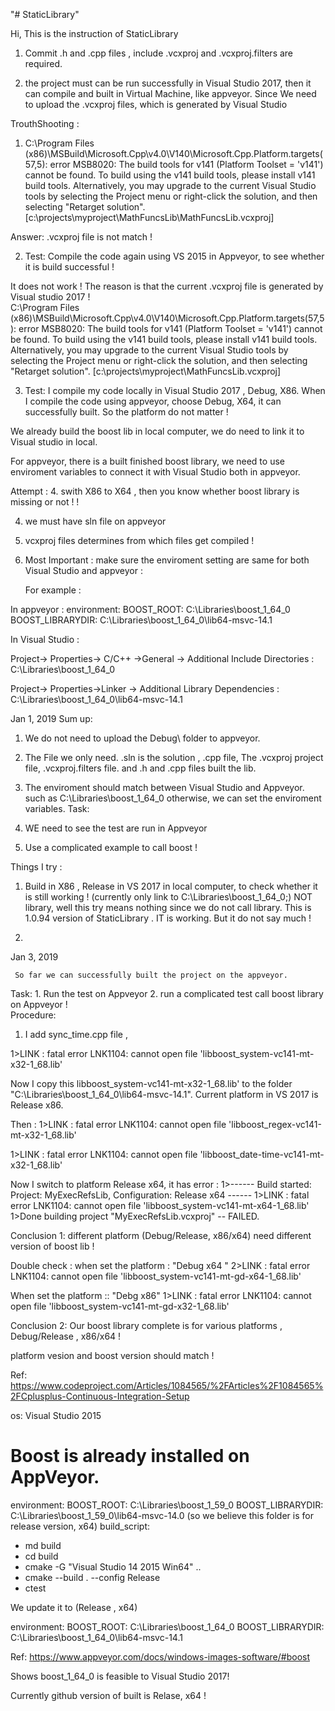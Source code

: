 "# StaticLibrary" 


Hi, This is the instruction of StaticLibrary 


1. Commit .h and .cpp files , include .vcxproj and .vcxproj.filters are required.

2. the project must can be run successfully in Visual Studio 2017, then it can compile and built in Virtual Machine, like appveyor.  Since We need to upload the .vcxproj files, which is generated by Visual Studio 


TrouthShooting : 

1. C:\Program Files (x86)\MSBuild\Microsoft.Cpp\v4.0\V140\Microsoft.Cpp.Platform.targets(57,5): error MSB8020: The build tools for v141 (Platform Toolset = 'v141') cannot be found. To build using the v141 build tools, please install v141 build tools.  Alternatively, you may upgrade to the current Visual Studio tools by selecting the Project menu or right-click the solution, and then selecting "Retarget solution". [c:\projects\myproject\MathFuncsLib\MathFuncsLib.vcxproj]


Answer: .vcxproj file is not match  !  

2. Test: Compile the code again using VS 2015 in Appveyor, to see whether it is build successful  !  

It does not work ! The reason is that the current .vcxproj file is generated by Visual studio 2017 !  
 C:\Program Files (x86)\MSBuild\Microsoft.Cpp\v4.0\V140\Microsoft.Cpp.Platform.targets(57,5): error MSB8020: The build tools for v141 (Platform Toolset = 'v141') cannot be found. To build using the v141 build tools, please install v141 build tools.  Alternatively, you may upgrade to the current Visual Studio tools by selecting the Project menu or right-click the solution, and then selecting "Retarget solution". [c:\projects\myproject\MathFuncsLib.vcxproj]


 3. Test: I compile my code locally in Visual Studio 2017 , Debug, X86.  When I compile the code using appveyor, choose Debug, X64, it can successfully built. 
 So the platform do not matter !  


We already build the boost lib in local computer, we do need to link it to Visual studio in local. 

For appveyor, there is a built finished boost library, we need to use enviroment variables to connect it with Visual Studio both in appveyor.  


Attempt : 
4. swith X86 to X64 , then you know whether boost library is missing or not ! ! 


4. we must have sln file on appveyor

5. vcxproj files determines from  which files get compiled ! 




6. Most Important : 
   make sure the enviroment setting are same for both Visual Studio and appveyor : 


   For example :  

In appveyor : 
   environment:
  BOOST_ROOT: C:\Libraries\boost_1_64_0
  BOOST_LIBRARYDIR: C:\Libraries\boost_1_64_0\lib64-msvc-14.1


In Visual Studio : 


Project-> Properties-> C/C++ ->General -> Additional Include Directories : C:\Libraries\boost_1_64_0    

Project-> Properties->Linker -> Additional Library Dependencies :  C:\Libraries\boost_1_64_0\lib64-msvc-14.1



Jan 1, 2019 
Sum up: 

 1. We do not need to upload the Debug\ folder to appveyor. 
 2. The File we only need.   .sln is the solution , .cpp file,  The .vcxproj project file, .vcxproj.filters file. and .h and .cpp files built the lib.   

 3. The enviroment should match between Visual Studio and Appveyor. such as C:\Libraries\boost_1_64_0 
  otherwise, we can set the enviroment variables. 
Task: 
  4. WE need to see the test are run in Appveyor 
  5. Use a complicated example to call boost !  





  Things I try : 
   1. Build in X86 , Release in VS 2017 in local computer, to check whether it is still working ! 
(currently only link to C:\Libraries\boost_1_64_0;) NOT library, well this try means nothing since we do not call library.  This is 1.0.94 version of StaticLibrary . IT is working.  But it do not say much !


   2. 


   Jan 3, 2019  

     So far we can successfully built the project on the appveyor.   
Task: 
    1. Run the test on Appveyor 
    2. run a complicated test call boost library on Appveyor !  
Procedure: 
 1) I add sync_time.cpp file , 

 1>LINK : fatal error LNK1104: cannot open file 'libboost_system-vc141-mt-x32-1_68.lib'  

 Now I copy this libboost_system-vc141-mt-x32-1_68.lib'  to the folder "C:\Libraries\boost_1_64_0\lib64-msvc-14.1".
 Current platform in VS 2017 is Release x86.  


Then : 
1>LINK : fatal error LNK1104: cannot open file 'libboost_regex-vc141-mt-x32-1_68.lib'


1>LINK : fatal error LNK1104: cannot open file 'libboost_date-time-vc141-mt-x32-1_68.lib'


Now I switch to platform Release x64, 
it has error : 
1>------ Build started: Project: MyExecRefsLib, Configuration: Release x64 ------
1>LINK : fatal error LNK1104: cannot open file 'libboost_system-vc141-mt-x64-1_68.lib'
1>Done building project "MyExecRefsLib.vcxproj" -- FAILED.


Conclusion 1:  different platform (Debug/Release, x86/x64) need different version of boost lib !  

Double check : 
when set the platform : "Debug x64 "
2>LINK : fatal error LNK1104: cannot open file 'libboost_system-vc141-mt-gd-x64-1_68.lib'


When set the platform :: "Debg x86"
1>LINK : fatal error LNK1104: cannot open file 'libboost_system-vc141-mt-gd-x32-1_68.lib'


Conclusion 2: Our boost library complete is for various platforms , 
Debug/Release , x86/x64  !  

platform vesion and boost version should match ! 

Ref:   https://www.codeproject.com/Articles/1084565/%2FArticles%2F1084565%2FCplusplus-Continuous-Integration-Setup

os: Visual Studio 2015

# Boost is already installed on AppVeyor.
environment:
  BOOST_ROOT: C:\Libraries\boost_1_59_0
  BOOST_LIBRARYDIR: C:\Libraries\boost_1_59_0\lib64-msvc-14.0
(so we believe this folder is for release version, x64)
build_script:
  - md build
  - cd build
  - cmake -G "Visual Studio 14 2015 Win64" ..
  - cmake --build . --config Release
  - ctest


  We update it to   (Release , x64)

  environment:
  BOOST_ROOT: C:\Libraries\boost_1_64_0
  BOOST_LIBRARYDIR: C:\Libraries\boost_1_64_0\lib64-msvc-14.1

Ref: https://www.appveyor.com/docs/windows-images-software/#boost

Shows boost_1_64_0 is feasible to Visual Studio 2017!  

Currently github version of built is Relase, x64 !  











